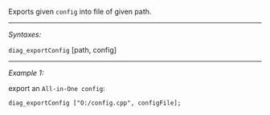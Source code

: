 Exports given `config` into file of given path.


---
*Syntaxes:*

`diag_exportConfig` [path, config]

---
*Example 1:*

export an `All-in-One config`:

```sqf
diag_exportConfig ["O:/config.cpp", configFile];
```